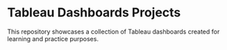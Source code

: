 # Tableau Dashboards Projects
This repository showcases a collection of Tableau dashboards created for learning and practice purposes.


